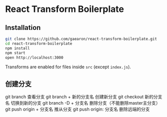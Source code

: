 # React Transform Boilerplate

## Installation

```bash
git clone https://github.com/gaearon/react-transform-boilerplate.git
cd react-transform-boilerplate
npm install
npm start
open http://localhost:3000
```

Transforms are enabled for files inside `src` (except `index.js`).


## 创建分支

git branch 查看分支
git branch + 新的分支名    创建新分支
git checkout 新的分支名    切换到新的分支
git branch -D + 分支名    删除分支（不能删除master主分支）
git push origin + 分支名  推从分支
git push origin: 分支名   删除远端的分支
